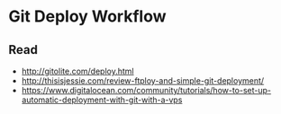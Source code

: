 # Git Deploy Workflow

## Read

- http://gitolite.com/deploy.html
- http://thisisjessie.com/review-ftploy-and-simple-git-deployment/
- https://www.digitalocean.com/community/tutorials/how-to-set-up-automatic-deployment-with-git-with-a-vps
